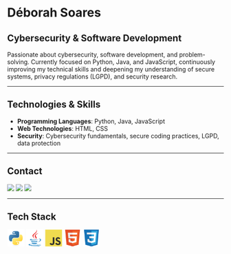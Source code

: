 # Déborah Soares  

## Cybersecurity & Software Development  

Passionate about cybersecurity, software development, and problem-solving. Currently focused on Python, Java, and JavaScript, continuously improving my technical skills and deepening my understanding of secure systems, privacy regulations (LGPD), and security research.

---

## Technologies & Skills  

- **Programming Languages**: Python, Java, JavaScript
- **Web Technologies**: HTML, CSS  
- **Security**: Cybersecurity fundamentals, secure coding practices, LGPD, data protection  
 
---

## Contact  

<p align="left">
  <a href="mailto:deborahhwr@gmail.com"><img src="https://img.shields.io/badge/Email-D14836?style=for-the-badge&logo=gmail&logoColor=white"/></a>
  <a href="https://www.linkedin.com/in/d%C3%A9borah-soares-093751205/"><img src="https://img.shields.io/badge/LinkedIn-0077B5?style=for-the-badge&logo=linkedin&logoColor=white"/></a>
  <a href="https://instagram.com/she_is_like_a_cat_in_the_dark/"><img src="https://img.shields.io/badge/Instagram-E4405F?style=for-the-badge&logo=instagram&logoColor=white"/></a>
</p>

---

## Tech Stack  

<p align="left">
  <img src="https://raw.githubusercontent.com/devicons/devicon/master/icons/python/python-original.svg" alt="Python" width="40" height="40"/>
  <img src="https://raw.githubusercontent.com/devicons/devicon/master/icons/java/java-original.svg" alt="Java" width="40" height="40"/>
   <img src="https://raw.githubusercontent.com/devicons/devicon/master/icons/javascript/javascript-original.svg" alt="JavaScript" width="40" height="40"/>
  <img src="https://raw.githubusercontent.com/devicons/devicon/master/icons/html5/html5-original.svg" alt="HTML" width="40" height="40"/>
  <img src="https://raw.githubusercontent.com/devicons/devicon/master/icons/css3/css3-original.svg" alt="CSS" width="40" height="40"/>
</p>
